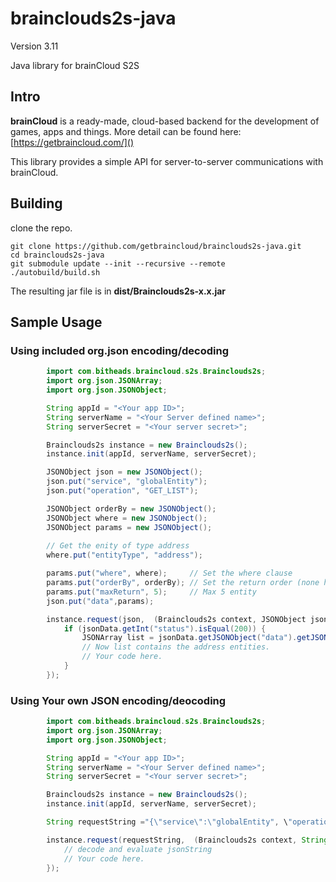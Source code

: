 # brainclouds2s-java
Version 3.11

Java library for brainCloud S2S

## Intro

**brainCloud** is a ready-made, cloud-based backend for the development of games, apps and things.
More detail can be found here: [https://getbraincloud.com/]()

This library provides a simple API for server-to-server communications with brainCloud. 

## Building

clone the repo. 

``` 
git clone https://github.com/getbraincloud/brainclouds2s-java.git
cd brainclouds2s-java
git submodule update --init --recursive --remote
./autobuild/build.sh
```
The resulting jar file is in **dist/Brainclouds2s-x.x.jar**

## Sample Usage

### Using included org.json encoding/decoding
``` java
        import com.bitheads.braincloud.s2s.Brainclouds2s;
        import org.json.JSONArray;
        import org.json.JSONObject;

        String appId = "<Your app ID>";
        String serverName = "<Your Server defined name>";
        String serverSecret = "<Your server secret>";

        Brainclouds2s instance = new Brainclouds2s();
        instance.init(appId, serverName, serverSecret);

        JSONObject json = new JSONObject();
        json.put("service", "globalEntity");
        json.put("operation", "GET_LIST");

        JSONObject orderBy = new JSONObject();
        JSONObject where = new JSONObject();
        JSONObject params = new JSONObject();
        
        // Get the enity of type address
        where.put("entityType", "address");

        params.put("where", where);     // Set the where clause
        params.put("orderBy", orderBy); // Set the return order (none here)
        params.put("maxReturn", 5);     // Max 5 entity
        json.put("data",params);

        instance.request(json,  (Brainclouds2s context, JSONObject jsonData) -> {
            if (jsonData.getInt("status").isEqual(200)) {
                JSONArray list = jsonData.getJSONObject("data").getJSONArray("entityList");
                // Now list contains the address entities.
                // Your code here.
            }
        });
```

### Using Your own JSON encoding/deocoding

``` java
        import com.bitheads.braincloud.s2s.Brainclouds2s;
        import org.json.JSONArray;
        import org.json.JSONObject;

        String appId = "<Your app ID>";
        String serverName = "<Your Server defined name>";
        String serverSecret = "<Your server secret>";

        Brainclouds2s instance = new Brainclouds2s();
        instance.init(appId, serverName, serverSecret);

        String requestString ="{\"service\":\"globalEntity", \"operation\":\"READ__LIST\",\"data\":{\"where\":{\"entityType\":\"address\"},\"orderBy\":{\"data.address\":1},\"maxReturn\":50}";

        instance.request(requestString,  (Brainclouds2s context, String jsonString) -> {
            // decode and evaluate jsonString
            // Your code here.
        });
```